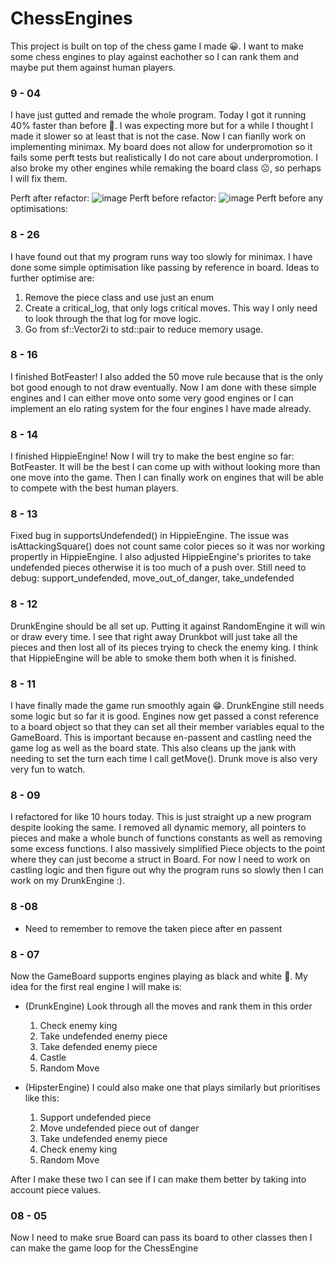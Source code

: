 # ChessEngines

This project is built on top of the chess game I made 😀. I want to make some chess engines to play against eachother so I can rank them and maybe put them against human players.

### 9 - 04
I have just gutted and remade the whole program. Today I got it running 40% faster than before 🥳. I was expecting more but for a while I thought I made it slower so at least that is not the case. Now I can fianlly work on implementing minimax.
My board does not allow for underpromotion so it fails some perft tests but realistically I do not care about underpromotion. I also broke my other engines while remaking the board class ☹, so perhaps I will fix them.

Perft after refactor:
![image](https://github.com/ArmanDris/ChessEngines/assets/59405643/728a7a63-05df-45a5-a0fe-901673f50e50)
Perft before refactor:
![image](https://github.com/ArmanDris/ChessEngines/assets/59405643/23f47fa1-c2d1-42d9-baa9-7087cb478d6c)
Perft before any optimisations:


### 8 - 26
I have found out that my program runs way too slowly for minimax. I have done some simple optimisation like passing by reference in board. Ideas to further optimise are:
1. Remove the piece class and use just an enum
2. Create a critical_log, that only logs critical moves. This way I only need to look through the that log for move logic.
3. Go from sf::Vector2i to std::pair to reduce memory usage.

### 8 - 16
I finished BotFeaster! I also added the 50 move rule because that is the only bot good enough to not draw eventually. Now I am done with these simple engines and I can either move onto some very good engines or I can implement an elo rating system for the four engines I have made already.

### 8 - 14
I finished HippieEngine! Now I will try to make the best engine so far: BotFeaster. It will be the best I can come up with without looking more than one move into the game. Then I can finally work on engines that will be able to compete with the best human players.

### 8 - 13
Fixed bug in supportsUndefended() in HippieEngine. The issue was isAttackingSquare() does not count same color pieces so it was nor working propertly in HippieEngine. I also adjusted HippieEngine's priorites to take undefended pieces otherwise it is too much of a push over.
Still need to debug: support_undefended, move_out_of_danger, take_undefended

### 8 - 12
DrunkEngine should be all set up. Putting it against RandomEngine it will win or draw every time. I see that right away Drunkbot will just take all the pieces and then lost all of its pieces trying to check the enemy king. I think that HippieEngine will be able to smoke them both when it is finished.

### 8 - 11
I have finally made the game run smoothly again 😁. DrunkEngine still needs some logic but so far it is good. Engines now get passed a const reference to a board object so that they can set all their member variables equal to the GameBoard. This is important because en-passent and castling need the game log as well as the board state. This also cleans up the jank with needing to set the turn each time I call getMove(). Drunk move is also very very fun to watch.

### 8 - 09
I refactored for like 10 hours today. This is just straight up a new program despite looking the same. I removed all dynamic memory, all pointers to pieces and make a whole bunch of functions constants as well as removing some excess functions. I also massively simplified Piece objects to the point where they can just become a struct in Board. For now I need to work on castling logic and then figure out why the program runs so slowly then I can work on my DrunkEngine :).

### 8 -08
 - Need to remember to remove the taken piece after en passent

### 8 - 07
Now the GameBoard supports engines playing as black and white 🥳. My idea for the first real engine I will make is:
 - (DrunkEngine) Look through all the moves and rank them in this order
     1. Check enemy king
     2. Take undefended enemy piece
     3. Take defended enemy piece
     4. Castle
     5. Random Move
  
 - (HipsterEngine) I could also make one that plays similarly but prioritises like this:
     1. Support undefended piece
     2. Move undefended piece out of danger
     3. Take undefended enemy piece
     4. Check enemy king
     5. Random Move
   
After I make these two I can see if I can make them better by taking into account piece values.

### 08 - 05
Now I need to make srue Board can pass its board to other classes then I can make the game loop for the ChessEngine
